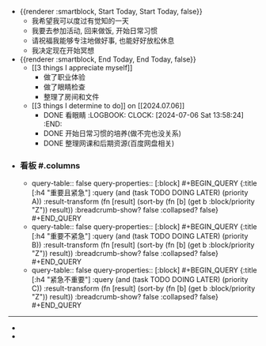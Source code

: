 - {{renderer :smartblock, Start Today, Start Today, false}}
	- 我希望我可以度过有觉知的一天
	- 我要去参加活动, 回来做饭, 开始日常习惯
	- 请祝福我能够专注地做好事, 也能好好放松休息
	- 我决定现在开始冥想
- {{renderer :smartblock, End Today, End Today, false}}
	- [[3 things I appreciate myself]]
		- 做了职业体验
		- 做了眼睛检查
		- 整理了房间和文件
	- [[3 things I determine to do]] on [[2024.07.06]]
		- DONE 看眼睛
		  :LOGBOOK:
		  CLOCK: [2024-07-06 Sat 13:58:24]
		  :END:
		- DONE 开始日常习惯的培养(做不完也没关系)
		- DONE 整理网课和后期资源(百度网盘相关)
- ### 看板 #.columns
	- query-table:: false
	  query-properties:: [:block]
	  #+BEGIN_QUERY
	  {:title [:h4 "重要且紧急"]
	  :query  (and (task TODO DOING LATER) (priority A))
	  :result-transform (fn [result]
	                          (sort-by (fn [b]
	                                     (get b :block/priority "Z")) result))
	  :breadcrumb-show? false
	  :collapsed? false}
	  #+END_QUERY
	- query-table:: false
	  query-properties:: [:block]
	  #+BEGIN_QUERY
	  {:title [:h4 "重要不紧急"]
	  :query  (and (task TODO DOING LATER) (priority B))
	  :result-transform (fn [result]
	                          (sort-by (fn [b]
	                                     (get b :block/priority "Z")) result))
	  :breadcrumb-show? false
	  :collapsed? false}
	  #+END_QUERY
	- query-table:: false
	  query-properties:: [:block]
	  #+BEGIN_QUERY
	  {:title [:h4 "紧急不重要"]
	  :query  (and (task TODO DOING LATER) (priority C))
	  :result-transform (fn [result]
	                          (sort-by (fn [b]
	                                     (get b :block/priority "Z")) result))
	  :breadcrumb-show? false
	  :collapsed? false}
	  #+END_QUERY
- ---
-
-
